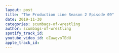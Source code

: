 ```yaml
---
layout: post
title: "The Production Line Season 2 Episode 09"
date: 2019-11-30
categories: scumbags-of-wrestling
author: scumbags-of-wrestling
spotify_track_id: 
youtube_video_id: eZawgvoTEdU
apple_track_id: 
---
```

